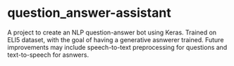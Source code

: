 # question_answer-assistant
A project to create an NLP question-answer bot using Keras. Trained on ELI5 dataset, with the goal of having a generative asnwerer trained. Future improvements may include speech-to-text preprocessing for questions and text-to-speech for asnwers.

